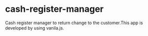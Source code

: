 # cash-register-manager
Cash register manager to return change to the customer.This app is developed by using vanila.js.
